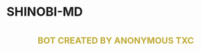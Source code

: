 # SHINOBI-MD
<h1 align="center">
<span style="color: #BFAB35; font-size: 20px;">BOT CREATED BY ANONYMOUS TXC</span>
  </h1>
